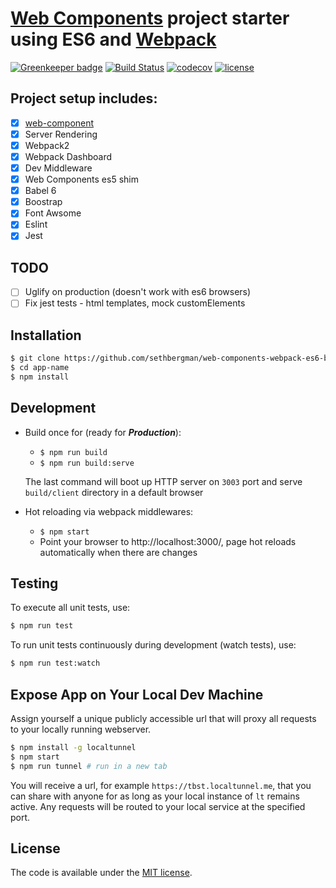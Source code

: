 # [Web Components](https://www.webcomponents.org/) project starter using ES6 and [Webpack](https://webpack.github.io/)

[![Greenkeeper badge](https://badges.greenkeeper.io/sethbergman/webcomponents-webpack-es6.svg)](https://greenkeeper.io/)
[![Build Status](https://travis-ci.org/sethbergman/web-components-webpack-es6-boilerplate.svg?branch=master)](https://travis-ci.org/sethbergman/web-components-webpack-es6-boilerplate)
[![codecov](https://codecov.io/gh/sethbergman/web-components-webpack-es6-boilerplate/branch/master/graph/badge.svg)](https://codecov.io/gh/sethbergman/web-components-webpack-es6-boilerplate)
[![license](https://img.shields.io/github/license/mashape/apistatus.svg)](LICENSE.txt)

## Project setup includes:

- [x] [web-component](https://github.com/sethbergman/web-component)
- [x] Server Rendering
- [x] Webpack2
- [x] Webpack Dashboard
- [x] Dev Middleware
- [x] Web Components es5 shim
- [x] Babel 6
- [x] Boostrap
- [x] Font Awsome
- [x] Eslint
- [x] Jest

## TODO

- [ ] Uglify on production (doesn't work with es6 browsers)
- [ ] Fix jest tests - html templates, mock customElements

## Installation

```sh
$ git clone https://github.com/sethbergman/web-components-webpack-es6-boilerplate app-name
$ cd app-name
$ npm install
```

## Development

* Build once for (ready for ***Production***):
  * `$ npm run build`
  * `$ npm run build:serve`

  The last command will boot up HTTP server on `3003` port and serve `build/client` directory in a default browser

* Hot reloading via webpack middlewares:
  * `$ npm start`
  * Point your browser to http://localhost:3000/, page hot reloads automatically when there are changes

## Testing

To execute all unit tests, use:

```sh
$ npm run test
```

To run unit tests continuously during development (watch tests), use:

```sh
$ npm run test:watch
```

## Expose App on Your Local Dev Machine

Assign yourself a unique publicly accessible url that will proxy all requests to your locally running webserver.

```sh
$ npm install -g localtunnel
$ npm start
$ npm run tunnel # run in a new tab
```

You will receive a url, for example `https://tbst.localtunnel.me`, that you can share with anyone for as long as your local instance of `lt` remains active. Any requests will be routed to your local service at the specified port.

## License

The code is available under the [MIT license](LICENSE.txt).
